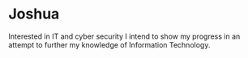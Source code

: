 # Joshua
Interested in IT and cyber security I intend to show my progress in an attempt to further my knowledge of Information Technology.
